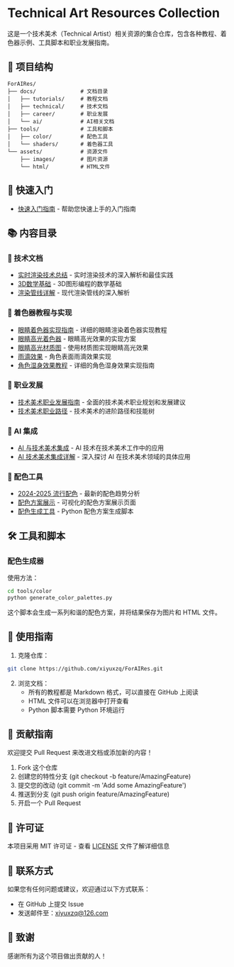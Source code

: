 # Technical Art Resources Collection

这是一个技术美术（Technical Artist）相关资源的集合仓库，包含各种教程、着色器示例、工具脚本和职业发展指南。

## 📁 项目结构

```
ForAIRes/
├── docs/              # 文档目录
│   ├── tutorials/     # 教程文档
│   ├── technical/     # 技术文档
│   ├── career/        # 职业发展
│   └── ai/            # AI相关文档
├── tools/             # 工具和脚本
│   ├── color/         # 配色工具
│   └── shaders/       # 着色器工具
└── assets/            # 资源文件
    ├── images/        # 图片资源
    └── html/          # HTML文件
```

## 🚀 快速入门
- [快速入门指南](./quick_start_guide.md) - 帮助您快速上手的入门指南

## 📚 内容目录

### 📖 技术文档
- [实时渲染技术总结](./technical/real_time_rendering_summary.md) - 实时渲染技术的深入解析和最佳实践
- [3D数学基础](./technical/3D_Math_Primer.md) - 3D图形编程的数学基础
- [渲染管线详解](./technical/rendering_pipeline_detailed.md) - 现代渲染管线的深入解析

### 🎨 着色器教程与实现
- [眼睛着色器实现指南](./tutorials/EyeShader_Implementation.md) - 详细的眼睛渲染着色器实现教程
- [眼睛高光着色器](./tutorials/EyeShineShader.md) - 眼睛高光效果的实现方案
- [眼睛高光材质图](./tutorials/EyeShineShader_MaterialGraph.md) - 使用材质图实现眼睛高光效果
- [雨滴效果](./tutorials/RainDrop.md) - 角色表面雨滴效果实现
- [角色湿身效果教程](./tutorials/character_wet_effect_tutorial.md) - 详细的角色湿身效果实现指南

### 🎯 职业发展
- [技术美术职业发展指南](./career/technical_artist_career_guide.md) - 全面的技术美术职业规划和发展建议
- [技术美术职业路径](./career/technical_artist_career_path.md) - 技术美术的进阶路径和技能树

### 🤖 AI 集成
- [AI 与技术美术集成](./ai/AI_TA_Integration.md) - AI 技术在技术美术工作中的应用
- [AI 技术美术集成详解](./ai/AI_TA_Integration_Detailed.md) - 深入探讨 AI 在技术美术领域的具体应用

### 🎨 配色工具
- [2024-2025 流行配色](./trending_color_palettes_2024_2025.md) - 最新的配色趋势分析
- [配色方案展示](../assets/html/color_palettes.html) - 可视化的配色方案展示页面
- [配色生成工具](../tools/color/generate_color_palettes.py) - Python 配色方案生成脚本

## 🛠️ 工具和脚本

### 配色生成器
使用方法：
```bash
cd tools/color
python generate_color_palettes.py
```
这个脚本会生成一系列和谐的配色方案，并将结果保存为图片和 HTML 文件。

## 🎯 使用指南

1. 克隆仓库：
```bash
git clone https://github.com/xiyuxzq/ForAIRes.git
```

2. 浏览文档：
   - 所有的教程都是 Markdown 格式，可以直接在 GitHub 上阅读
   - HTML 文件可以在浏览器中打开查看
   - Python 脚本需要 Python 环境运行

## 🤝 贡献指南

欢迎提交 Pull Request 来改进文档或添加新的内容！

1. Fork 这个仓库
2. 创建您的特性分支 (git checkout -b feature/AmazingFeature)
3. 提交您的改动 (git commit -m 'Add some AmazingFeature')
4. 推送到分支 (git push origin feature/AmazingFeature)
5. 开启一个 Pull Request

## 📝 许可证

本项目采用 MIT 许可证 - 查看 [LICENSE](../LICENSE) 文件了解详细信息

## 📮 联系方式

如果您有任何问题或建议，欢迎通过以下方式联系：

- 在 GitHub 上提交 Issue
- 发送邮件至：xiyuxzq@126.com

## 🌟 致谢

感谢所有为这个项目做出贡献的人！
